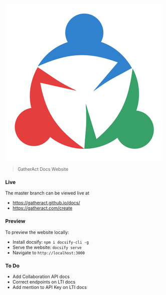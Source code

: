[![GATHERACT](docs/assets/logo.svg)](https://gatheract.com)

> GatherAct Docs Website

### Live

The master branch can be viewed live at

- https://gatheract.github.io/docs/
- https://gatheract.com/create

### Preview

To preview the website locally:

- Install docsify: `npm i docsify-cli -g`
- Serve the website: `docsify serve`
- Navigate to `http://localhost:3000`


### To Do

- Add Collaboration API docs
- Correct endpoints on LTI docs
- Add mention to API Key on LTI docs
